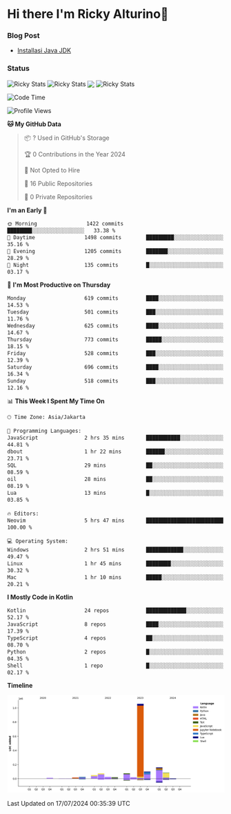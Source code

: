 # Hi there I'm Ricky Alturino👋

### Blog Post

<!-- BLOG-POST-LIST:START -->

- [Installasi Java JDK](https://onirutla.medium.com/installasi-java-jdk-ec701beeb5cb?source=rss-d9d81c918cc9------2)
<!-- BLOG-POST-LIST:END -->

### Status

<img align="center" alt="Ricky Stats" src="https://github-readme-stats.vercel.app/api?username=Alturino&theme=dark&show_icons=true&hide_border=false" />
<img align="center" alt="Ricky Stats" src="https://github-readme-stats.vercel.app/api/top-langs/?username=Alturino&theme=dark&show_icons=true&layout=compact"/>
<img align="center" width="640px" src="https://github-readme-stats.vercel.app/api/wakatime?username=Alturino&layout=compact&hide_border=true&theme=dark">
<img align="center" alt="Ricky Stats" src="https://leetcard.jacoblin.cool/onirutla?border=0&radius=20&ext=activity"/>

<!--START_SECTION:waka-->
![Code Time](http://img.shields.io/badge/Code%20Time-394%20hrs%2032%20mins-blue)

![Profile Views](http://img.shields.io/badge/Profile%20Views-0-blue)

**🐱 My GitHub Data** 

> 📦 ? Used in GitHub's Storage 
 > 
> 🏆 0 Contributions in the Year 2024
 > 
> 🚫 Not Opted to Hire
 > 
> 📜 16 Public Repositories 
 > 
> 🔑 0 Private Repositories 
 > 
**I'm an Early 🐤** 

```text
🌞 Morning                1422 commits        ████████░░░░░░░░░░░░░░░░░   33.38 % 
🌆 Daytime                1498 commits        █████████░░░░░░░░░░░░░░░░   35.16 % 
🌃 Evening                1205 commits        ███████░░░░░░░░░░░░░░░░░░   28.29 % 
🌙 Night                  135 commits         █░░░░░░░░░░░░░░░░░░░░░░░░   03.17 % 
```
📅 **I'm Most Productive on Thursday** 

```text
Monday                   619 commits         ████░░░░░░░░░░░░░░░░░░░░░   14.53 % 
Tuesday                  501 commits         ███░░░░░░░░░░░░░░░░░░░░░░   11.76 % 
Wednesday                625 commits         ████░░░░░░░░░░░░░░░░░░░░░   14.67 % 
Thursday                 773 commits         █████░░░░░░░░░░░░░░░░░░░░   18.15 % 
Friday                   528 commits         ███░░░░░░░░░░░░░░░░░░░░░░   12.39 % 
Saturday                 696 commits         ████░░░░░░░░░░░░░░░░░░░░░   16.34 % 
Sunday                   518 commits         ███░░░░░░░░░░░░░░░░░░░░░░   12.16 % 
```


📊 **This Week I Spent My Time On** 

```text
🕑︎ Time Zone: Asia/Jakarta

💬 Programming Languages: 
JavaScript               2 hrs 35 mins       ███████████░░░░░░░░░░░░░░   44.81 % 
dbout                    1 hr 22 mins        ██████░░░░░░░░░░░░░░░░░░░   23.71 % 
SQL                      29 mins             ██░░░░░░░░░░░░░░░░░░░░░░░   08.59 % 
oil                      28 mins             ██░░░░░░░░░░░░░░░░░░░░░░░   08.19 % 
Lua                      13 mins             █░░░░░░░░░░░░░░░░░░░░░░░░   03.85 % 

🔥 Editors: 
Neovim                   5 hrs 47 mins       █████████████████████████   100.00 % 

💻 Operating System: 
Windows                  2 hrs 51 mins       ████████████░░░░░░░░░░░░░   49.47 % 
Linux                    1 hr 45 mins        ████████░░░░░░░░░░░░░░░░░   30.32 % 
Mac                      1 hr 10 mins        █████░░░░░░░░░░░░░░░░░░░░   20.21 % 
```

**I Mostly Code in Kotlin** 

```text
Kotlin                   24 repos            █████████████░░░░░░░░░░░░   52.17 % 
JavaScript               8 repos             ████░░░░░░░░░░░░░░░░░░░░░   17.39 % 
TypeScript               4 repos             ██░░░░░░░░░░░░░░░░░░░░░░░   08.70 % 
Python                   2 repos             █░░░░░░░░░░░░░░░░░░░░░░░░   04.35 % 
Shell                    1 repo              █░░░░░░░░░░░░░░░░░░░░░░░░   02.17 % 
```



**Timeline**

![Lines of Code chart](https://raw.githubusercontent.com/Alturino/Alturino/main/assets/bar_graph.png)


 Last Updated on 17/07/2024 00:35:39 UTC
<!--END_SECTION:waka-->
